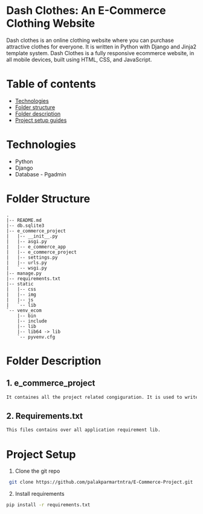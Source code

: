 # Dash Clothes: An E-Commerce Clothing Website
Dash clothes is an online clothing website where you can purchase attractive clothes for everyone. It is written in Python with Django and Jinja2 template system.
Dash Clothes is a fully responsive ecommerce website, in all mobile devices, built using HTML, CSS, and JavaScript.
# Table of contents

- [Technologies](./#Technologies)
- [Folder structure](./#Folder-Structure)
- [Folder description](./#Folder-Description)
- [Project setup guides](./#Project-Setup)

# Technologies 

- Python
- Django
- Database - Pgadmin

# Folder Structure
```commandline
.
|-- README.md
|-- db.sqlite3
|-- e_commerce_project
|   |-- __init__.py
|   |-- asgi.py
|   |-- e_commerce_app
|   |-- e_commerce_project
|   |-- settings.py
|   |-- urls.py
|   `-- wsgi.py
|-- manage.py
|-- requirements.txt
|-- static
|   |-- css
|   |-- img
|   |-- js
|   `-- lib
`-- venv_ecom
    |-- bin
    |-- include
    |-- lib
    |-- lib64 -> lib
    `-- pyvenv.cfg

```
# Folder Description
## 1. e_commerce_project

```bash
It containes all the project related congiguration. It is used to write all modules and database confoguration.
```
## 2. Requirements.txt

```bash
This files contains over all application requirement lib.
```

# Project Setup 

1. Clone the git repo

```bash
 git clone https://github.com/palakparmartntra/E-Commerce-Project.git  
 ```
2. Install requirements
```bash
pip install -r requirements.txt
``` 







